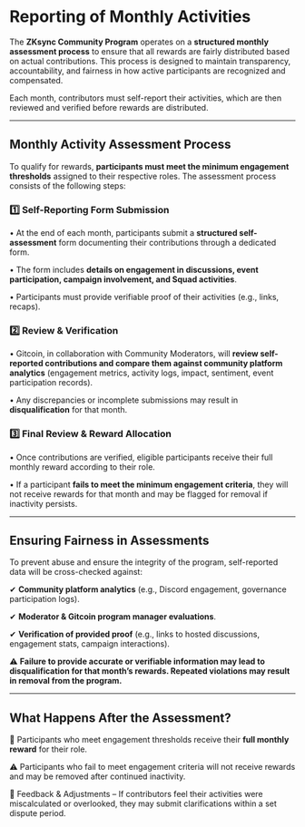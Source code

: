 # Reporting of Monthly Activities

The **ZKsync Community Program** operates on a **structured monthly assessment process** to ensure that all rewards are fairly distributed based on actual contributions. This process is designed to maintain transparency, accountability, and fairness in how active participants are recognized and compensated.

Each month, contributors must self-report their activities, which are then reviewed and verified before rewards are distributed.

***

## Monthly Activity Assessment Process

To qualify for rewards, **participants must meet the minimum engagement thresholds** assigned to their respective roles. The assessment process consists of the following steps:

### 1️⃣ Self-Reporting Form Submission

• At the end of each month, participants submit a **structured self-assessment** form documenting their contributions through a dedicated form.

• The form includes **details on engagement in discussions, event participation, campaign involvement, and Squad activities**.

• Participants must provide verifiable proof of their activities (e.g., links, recaps).

### 2️⃣ Review & Verification

• Gitcoin, in collaboration with Community Moderators, will **review self-reported contributions and compare them against community platform analytics** (engagement metrics, activity logs, impact, sentiment, event participation records).

• Any discrepancies or incomplete submissions may result in **disqualification** for that month.

### 3️⃣ Final Review & Reward Allocation

• Once contributions are verified, eligible participants receive their full monthly reward according to their role.

• If a participant **fails to meet the minimum engagement criteria**, they will not receive rewards for that month and may be flagged for removal if inactivity persists.

***

## Ensuring Fairness in Assessments

To prevent abuse and ensure the integrity of the program, self-reported data will be cross-checked against:

✔ **Community platform analytics** (e.g., Discord engagement, governance participation logs).

✔ **Moderator & Gitcoin program manager evaluations**.

✔ **Verification of provided proof** (e.g., links to hosted discussions, engagement stats, campaign interactions).



⚠ **Failure to provide accurate or verifiable information may lead to disqualification for that month’s rewards. Repeated violations may result in removal from the program.**

***

## What Happens After the Assessment?

📢 Participants who meet engagement thresholds receive their **full monthly reward** for their role.

⚠ Participants who fail to meet engagement criteria will not receive rewards and may be removed after continued inactivity.

🔄 Feedback & Adjustments – If contributors feel their activities were miscalculated or overlooked, they may submit clarifications within a set dispute period.
